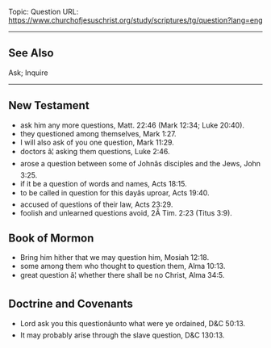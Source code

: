 Topic: Question
URL: https://www.churchofjesuschrist.org/study/scriptures/tg/question?lang=eng

---

## See Also

Ask; Inquire

---

## New Testament

- ask him any more questions, Matt. 22:46 (Mark 12:34; Luke 20:40).
- they questioned among themselves, Mark 1:27.
- I will also ask of you one question, Mark 11:29.
- doctors â¦ asking them questions, Luke 2:46.
- arose a question between some of Johnâs disciples and the Jews, John 3:25.
- if it be a question of words and names, Acts 18:15.
- to be called in question for this dayâs uproar, Acts 19:40.
- accused of questions of their law, Acts 23:29.
- foolish and unlearned questions avoid, 2Â Tim. 2:23 (Titus 3:9).

## Book of Mormon

- Bring him hither that we may question him, Mosiah 12:18.
- some among them who thought to question them, Alma 10:13.
- great question â¦ whether there shall be no Christ, Alma 34:5.

## Doctrine and Covenants

- Lord ask you this questionâunto what were ye ordained, D&C 50:13.
- It may probably arise through the slave question, D&C 130:13.


